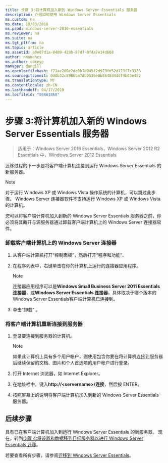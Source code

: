 ```yaml
---
title: 步骤 3:将计算机加入新的 Windows Server Essentials 服务器
description: 介绍如何使用 Windows Server Essentials
ms.custom: na
ms.date: 10/03/2016
ms.prod: windows-server-2016-essentials
ms.reviewer: na
ms.suite: na
ms.tgt_pltfrm: na
ms.topic: article
ms.assetid: a0e07d1a-8409-429b-87d7-0f4a7e14d668
author: nnamuhcs
ms.author: coreyp
manager: dongill
ms.openlocfilehash: f71ac280e2de0b7d945f2d979fe52d173f7c3323
ms.sourcegitcommit: 0d0b32c8986ba7db9536e0b8648d4ddf9b03e452
ms.translationtype: MT
ms.contentlocale: zh-CN
ms.lasthandoff: 04/17/2019
ms.locfileid: "59861868"
---
```

# <a name="step-3-join-computers-to-the-new-windows-server-essentials-server"></a>步骤 3:将计算机加入新的 Windows Server Essentials 服务器

>适用于：Windows Server 2016 Essentials，Windows Server 2012 R2 Essentials 中，Windows Server 2012 Essentials

迁移过程的下一步是将客户端计算机连接到运行 Windows Server Essentials 的新服务器。  
  
> [!NOTE]
>  对于运行 Windows XP 或 Windows Vista 操作系统的计算机，可以跳过此步骤。 Windows Server 连接器软件不支持运行 Windows XP 或 Windows Vista 的计算机。  
  
 您可以将客户端计算机加入到新的 Windows Server Essentials 服务器之前，你必须将其断开与源服务器通过卸载客户端计算机上的 Windows Server 连接器软件。  
  
### <a name="to-uninstall-windows-server-connector-on-a-client-computer"></a>卸载客户端计算机上的 Windows Server 连接器  
  
1.  从客户端计算机打开“控制面板”，然后打开“程序和功能”。  
  
2.  在程序列表中，右键单击在你的计算机上运行的连接器应用程序。  
  
    > [!NOTE]
    >  连接器应用程序可以是**Windows Small Business Server 2011 Essentials 连接器**，或**Windows Server Essentials 连接器**，具体取决于哪个版本的 Windows Server Essentials客户端计算机已连接到。  
  
3.  单击“卸载” 。  
  
### <a name="to-reconnect-a-client-computer-to-the-server"></a>将客户端计算机重新连接到服务器  
  
1.  登录要连接到服务器的计算机。  
  
    > [!NOTE]
    >  如果此计算机上具有多个用户帐户，则使用包含你要在将计算机连接到服务器后继续保留的文档、图片和个人首选项的用户帐户进行登录。  
  
2.  打开 Internet 浏览器，如 Internet Explorer。  
  
3.  在地址栏中，键入**http://<servername\>/连接**，然后按 ENTER。  
  
4.  按照屏幕上的说明将客户端计算机加入到新的 Windows Server Essentials 服务器。  
  
## <a name="next-steps"></a>后续步骤  
 具有已在客户端计算机加入到运行 Windows Server Essentials 的新服务器。 现在，转到[步骤 4:将设置和数据移到目标服务器以进行 Windows Server Essentials 迁移](Step-4--Move-settings-and-data-to-the-Destination-Server-for-Windows-Server-Essentials-migration.md)。  
  

若要查看所有步骤，请参阅[迁移到 Windows Server Essentials](Migrate-from-Previous-Versions-to-Windows-Server-Essentials-or-Windows-Server-Essentials-Experience.md)。

